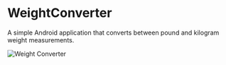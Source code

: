 WeightConverter
===============

A simple Android application that converts between pound and kilogram weight measurements.

![Weight Converter](http://imgur.com/H9TivF1.png "Weight Converter")
